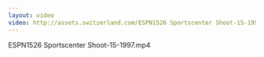 ```yaml
---
layout: video
video: http://assets.switzerland.com/ESPN1526 Sportscenter Shoot-15-1997.mp4
---
```

ESPN1526 Sportscenter Shoot-15-1997.mp4
